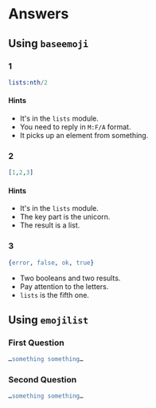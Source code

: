 # Answers

## Using `baseemoji`

### 1
```erlang
lists:nth/2
```
#### Hints
* It's in the `lists` module.
* You need to reply in `M:F/A` format.
* It picks up an element from something.

### 2
```erlang
[1,2,3]
```
#### Hints
* It's in the `lists` module.
* The key part is the unicorn.
* The result is a list.

### 3
```erlang
{error, false, ok, true}
```
* Two booleans and two results.
* Pay attention to the letters.
* `lists` is the fifth one.

## Using `emojilist`

### First Question
```erlang
…something something…
```

### Second Question
```erlang
…something something…
```
